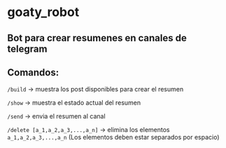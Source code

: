 # goaty_robot
 ## Bot para crear resumenes en canales de telegram
 ## Comandos:
`/build` -> muestra los post disponibles para crear el resumen

`/show` -> muestra el estado actual del resumen

`/send` -> envia el resumen al canal

`/delete [a_1,a_2,a_3,...,a_n]` -> elimina los elementos `a_1,a_2,a_3,...,a_n` (Los elementos deben estar separados por espacio)
